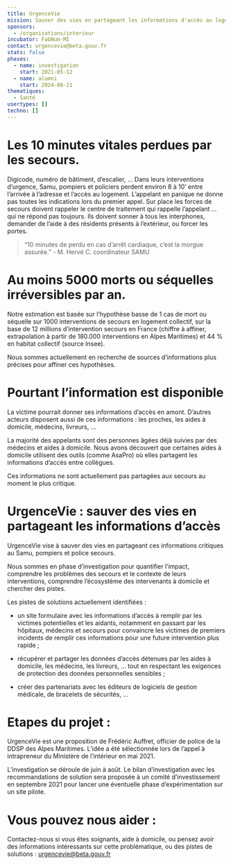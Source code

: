 ```yaml
---
title: UrgenceVie
mission: Sauver des vies en partageant les informations d'accès au logement
sponsors:
  - /organisations/interieur
incubator: FabNum-MI
contact: urgencevie@beta.gouv.fr
stats: false
phases:
  - name: investigation
    start: 2021-05-12
  - name: alumni
    start: 2024-08-21
thematiques:
  - Santé
usertypes: []
techno: []
---
```

# Les 10 minutes vitales perdues par les secours.

Digicode, numéro de bâtiment, d’escalier, … Dans leurs interventions d’urgence, Samu, pompiers et  policiers perdent environ 8 à 10’ entre l’arrivée à l’adresse et l’accès au
logement.  L’appelant en panique ne donne pas toutes les indications lors du premier appel. Sur place les forces de secours doivent rappeler le centre de traitement qui rappelle l’appelant …
qui ne répond pas toujours. Ils doivent sonner à tous les interphones, demander de l’aide à des résidents présents à l’extérieur, ou forcer les portes. 

> “10 minutes de perdu en cas d’arrêt cardiaque, c’est la morgue assurée.” - M. Hervé C. coordinateur SAMU

# Au moins 5000 morts ou séquelles irréversibles par an.

Notre estimation  est basée sur  l’hypothèse basse de 1 cas de mort ou séquelle sur 1000 interventions de secours en logement collectif, sur la base de 12 millions d’intervention
secours en France (chiffre à affiner, extrapolation à partir de 180.000 interventions en Alpes Maritimes) et 44 % en habitat collectif (source Insee).

Nous sommes actuellement en recherche de sources d’informations plus précises pour affiner ces hypothèses.

# Pourtant l’information est disponible

La victime pourrait donner ses informations d’accès en amont. D’autres acteurs disposent aussi de ces informations : les proches, les aides à domicile, médecins, livreurs, … 

La majorité des appelants sont des personnes âgées déjà suivies par des médecins et aides à domicile. Nous avons découvert que certaines aides à domicile utilisent des outils (comme AsaPro) où
elles partagent les informations d’accès entre collègues. 

Ces informations ne sont  actuellement pas partagées aux secours au moment le plus critique.

# UrgenceVie : sauver des vies en partageant les informations d’accès

UrgenceVie vise à sauver des vies en partageant ces informations critiques au Samu, pompiers et police secours. 

Nous sommes en phase d’investigation pour quantifier l’impact, comprendre les problèmes des secours et le contexte de leurs interventions, comprendre l’écosystème des intervenants à
domicile et chercher des pistes. 

Les pistes de solutions actuellement identifiées : 

* un site formulaire avec les informations d’accès à remplir par  les victimes potentielles et les aidants, notamment en passant par les hôpitaux, médecins et secours pour convaincre les  victimes de
  		premiers incidents de remplir ces informations pour une future intervention plus rapide ;
  	
* récupérer et partager les données d’accès détenues par les aides à domicile, les médecins, les livreurs, … tout en	respectant les exigences de protection des données personnelles
  		sensibles ;
  	
* créer des partenariats avec les éditeurs de logiciels de gestion médicale, de bracelets de sécurités, …

# Etapes du projet :

UrgenceVie est une proposition de Frédéric Auffret, officier de police de la DDSP des Alpes Maritimes. L’idée a été sélectionnée lors de
l’appel à intrapreneur du  Ministère de l’intérieur en mai 2021. 

L’investigation se déroule de juin à août. Le bilan d’investigation avec les recommandations de solution sera proposée à un comité
d’investissement en septembre 2021 pour lancer une éventuelle phase d’expérimentation sur un site pilote.

# Vous pouvez nous aider :

Contactez-nous si vous êtes soignants, aide à domicile, ou pensez avoir des informations intéressants sur cette problématique, ou des pistes de solutions : [urgencevie@beta.gouv.fr](mailto:urgencevie@beta.gouv.fr)